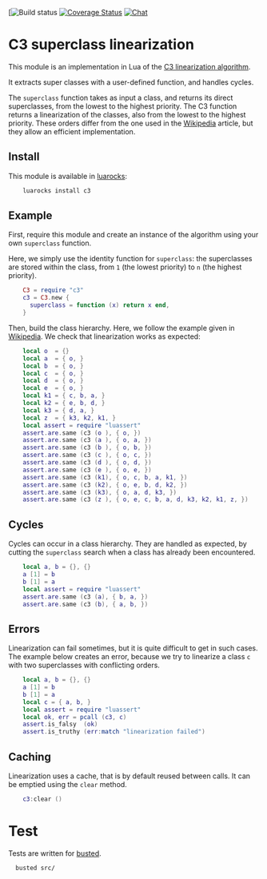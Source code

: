 [![Build status](https://travis-ci.org/saucisson/lua-c3.svg?branch=master)
[![Coverage Status](https://coveralls.io/repos/saucisson/lua-c3/badge.svg?branch=master&service=github)](https://coveralls.io/github/saucisson/lua-c3?branch=master)
[![Chat](https://badges.gitter.im/saucisson/lua-c3.svg)](https://gitter.im/saucisson/lua-c3?utm_source=badge&utm_medium=badge&utm_campaign=pr-badge&utm_content=badge)

# C3 superclass linearization

This module is an implementation in Lua of the
[C3 linearization algorithm](http://en.wikipedia.org/wiki/C3_linearization).

It extracts super classes with a user-defined function,
and handles cycles.

The `superclass` function takes as input a class, and returns its direct
superclasses, from the lowest to the highest priority.
The C3 function returns a linearization of the classes, also from
the lowest to the highest priority. These orders differ from the one used in
the [Wikipedia](http://en.wikipedia.org/wiki/C3_linearization) article,
but they allow an efficient implementation.

## Install

This module is available in [luarocks](https://luarocks.org):
````sh
    luarocks install c3
````

## Example

First, require this module and create an instance of the algorithm
using your own `superclass` function.

Here, we simply use the identity function for `superclass`: the superclasses
are stored within the class, from `1` (the lowest priority) to `n` (the
highest priority).

````lua
    C3 = require "c3"
    c3 = C3.new {
      superclass = function (x) return x end,
    }
````

Then, build the class hierarchy. Here, we follow the example given in
[Wikipedia](http://en.wikipedia.org/wiki/C3_linearization). We check that
linearization works as expected:

````lua
    local o  = {}
    local a  = { o, }
    local b  = { o, }
    local c  = { o, }
    local d  = { o, }
    local e  = { o, }
    local k1 = { c, b, a, }
    local k2 = { e, b, d, }
    local k3 = { d, a, }
    local z  = { k3, k2, k1, }
    local assert = require "luassert"
    assert.are.same (c3 (o ), { o, })
    assert.are.same (c3 (a ), { o, a, })
    assert.are.same (c3 (b ), { o, b, })
    assert.are.same (c3 (c ), { o, c, })
    assert.are.same (c3 (d ), { o, d, })
    assert.are.same (c3 (e ), { o, e, })
    assert.are.same (c3 (k1), { o, c, b, a, k1, })
    assert.are.same (c3 (k2), { o, e, b, d, k2, })
    assert.are.same (c3 (k3), { o, a, d, k3, })
    assert.are.same (c3 (z ), { o, e, c, b, a, d, k3, k2, k1, z, })
````

## Cycles

Cycles can occur in a class hierarchy. They are handled as expected,
by cutting the `superclass` search when a class has already been encountered.

````lua
    local a, b = {}, {}
    a [1] = b
    b [1] = a
    local assert = require "luassert"
    assert.are.same (c3 (a), { b, a, })
    assert.are.same (c3 (b), { a, b, })
````

## Errors

Linearization can fail sometimes, but it is quite difficult to get in such
cases. The example below creates an error, because we try to linearize
a class `c` with two superclasses with conflicting orders.

````lua
    local a, b = {}, {}
    a [1] = b
    b [1] = a
    local c = { a, b, }
    local assert = require "luassert"
    local ok, err = pcall (c3, c)
    assert.is_falsy  (ok)
    assert.is_truthy (err:match "linearization failed")
````

## Caching

Linearization uses a cache, that is by default reused between calls.
It can be emptied using the `clear` method.

````lua
    c3:clear ()
````

# Test

Tests are written for [busted](http://olivinelabs.com/busted).
```bash
  busted src/
```
